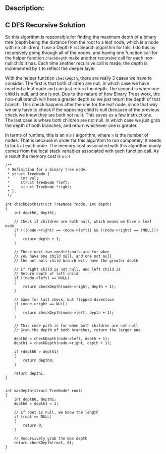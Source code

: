 ## Description:

## C DFS Recursive Solution


So this algorithm is repsonsible for finding the maximum depth of a binary tree (depth being the distance from the root to a leaf node, which is a node with no children). I use a Depth First Search algorithm for this. I do this by recursively going through all of the nodes, and having one function call for the helper function `checkDepth` make another recursive call for each non-null child it has. Each time another recursive call is made, the depth is incremented by `1` to reflect the deeper layer. 

With the helper function `checkDepth`, there are really 3 cases we have to consider. The first is that both children are null, in which case we have reached a leaf node and can just return the depth. The second is when one child is null, and one is not. Due to the nature of how Binary Trees work, the non-null branch will have a greater depth so we just return the depth of that branch. This check happens after the one for the leaf node, since that way we only have to check if the opposing child is null (because of the previous check we know they are both not null). This saves us a few instructions. The last case is where both children are not null. In which case we just grab the depth of both branches, and return whichever one is greater. 


In terms of runtime, this is an `O(n)` algorithm, where `n` is the number of nodes. That is because in order for this algorithm to run completely, it needs to look at each node. The memory cost associated with this algorithm manly comes from the local stack variables associated with each function call. As a result the memory cost is `o(n)`

```
/**
 * Definition for a binary tree node.
 * struct TreeNode {
 *     int val;
 *     struct TreeNode *left;
 *     struct TreeNode *right;
 * };
 */

int checkDepth(struct TreeNode *node, int depth)
{
    int depth0, depth1;

	// Check if children are both null, which means we have a leaf node    
    if (((node->right) == (node->left)) && ((node->right) == (NULL)))
    {
        return depth + 1;
    }
    
    // These next two conditionals are for when
    // you have one child null, and one not null
    // the not null child branch will have the greater depth

    // If right child is not null, and left child is
    // Return depth of left child
    if ((node->left) == NULL)
    {
        return checkDepth(node->right, depth + 1);
    }

    // Same for last check, but flipped direction
    if (node->right == NULL)
    {
        return checkDepth(node->left, depth + 1);
    }
    
    // This code path is for when both children are not null
    // Grab the depth of both branches, return the larger one

    depth0 = checkDepth(node->left, depth + 1);
    depth1 = checkDepth(node->right, depth + 1);
    
    if (depth0 > depth1)
    {
        return depth0;
    }
    
    return depth1;
}


int maxDepth(struct TreeNode* root)
{
    int depth0, depth1;
    depth0 = depth1 = 1;
    
    // If root is null, we know the length
    if (root == NULL)
    {
        return 0;
    }
    
    // Recursively grab the max depth 
	return checkDepth(root, 0);
}
```
